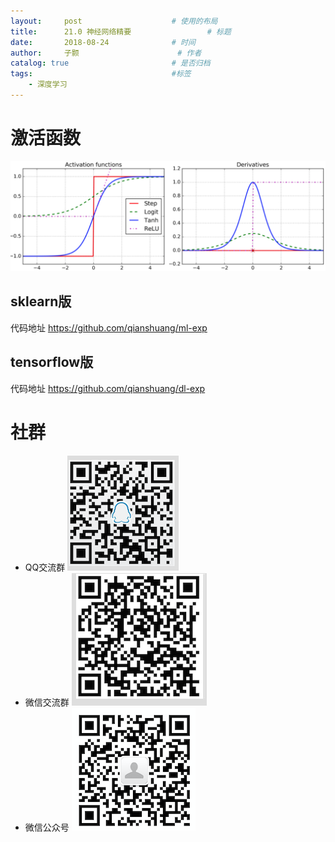 ```yaml
---
layout:     post   				    # 使用的布局
title:      21.0 神经网络精要 				# 标题 
date:       2018-08-24 				# 时间
author:     子颢 						# 作者
catalog: true 						# 是否归档
tags:								#标签
    - 深度学习
---
```


# 激活函数

![MLP](/img/MLP-05.png)







## sklearn版
代码地址 <a href="https://github.com/qianshuang/ml-exp" target="_blank">https://github.com/qianshuang/ml-exp</a>

## tensorflow版
代码地址 <a href="https://github.com/qianshuang/dl-exp" target="_blank">https://github.com/qianshuang/dl-exp</a>

# 社群

- QQ交流群
	![562929489](/img/qq_ewm.png)
- 微信交流群
	![562929489](/img/wx_ewm.png)
- 微信公众号
	![562929489](/img/wxgzh_ewm.png)